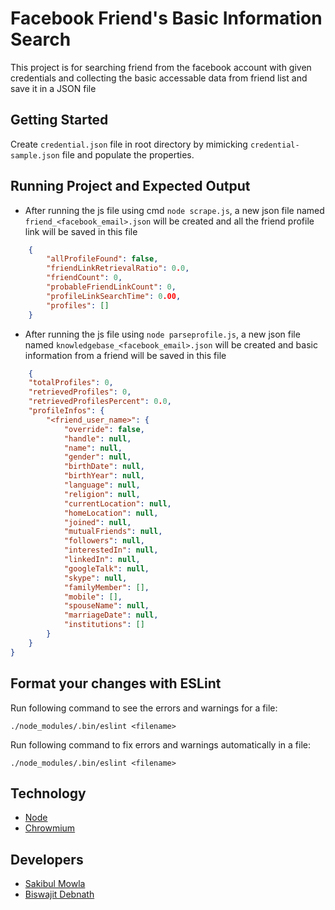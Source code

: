 # Facebook Friend's Basic Information Search
This project is for searching friend from the facebook account with given credentials and collecting the basic accessable data from friend list and save it in a JSON file

## Getting Started

Create `credential.json` file in root directory by mimicking `credential-sample.json` file and populate the properties.

## Running Project and Expected Output

* After running the js file using cmd `node scrape.js`, a new json file named `friend_<facebook_email>.json` will be created and all the friend profile link will be saved in this file

```json
    {
        "allProfileFound": false,
        "friendLinkRetrievalRatio": 0.0,
        "friendCount": 0,
        "probableFriendLinkCount": 0,
        "profileLinkSearchTime": 0.00,
        "profiles": []
    }
```

* After running the js file using `node parseprofile.js`, a new json file named `knowledgebase_<facebook_email>.json` will be created and basic information from a friend will be saved in this file

```json
    {
    "totalProfiles": 0,
    "retrievedProfiles": 0,
    "retrievedProfilesPercent": 0.0,
    "profileInfos": {
        "<friend_user_name>": {
            "override": false,
            "handle": null,
            "name": null,
            "gender": null,
            "birthDate": null,
            "birthYear": null,
            "language": null,
            "religion": null,
            "currentLocation": null,
            "homeLocation": null,
            "joined": null,
            "mutualFriends": null,
            "followers": null,
            "interestedIn": null,
            "linkedIn": null,
            "googleTalk": null,
            "skype": null,
            "familyMember": [],
            "mobile": [],
            "spouseName": null,
            "marriageDate": null,
            "institutions": []
        }
    }
}
```

## Format your changes with ESLint

Run following command to see the errors and warnings for a file:

```
./node_modules/.bin/eslint <filename>
```

Run following command to fix errors and warnings automatically in a file:

```
./node_modules/.bin/eslint <filename>
```

## Technology

* [Node](https://nodejs.org/en/ "Node JS")
* [Chrowmium](https://www.chromium.org/ "Chromium")

## Developers

* [Sakibul Mowla](https://www.linkedin.com/in/sakibulmowla/ "Sakibul Mowla LinkedIn Profile")
* [Biswajit Debnath](https://www.linkedin.com/in/coderbd/ "Biswajit Debnath's LinkedIn Profile")

